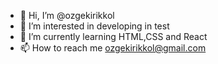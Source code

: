 - 👋 Hi, I’m @ozgekirikkol
- 👀 I’m interested in developing in test
- 🌱 I’m currently learning HTML,CSS and React
- 📫 How to reach me ozgekirikkol@gmail.com

<!---
ozgekirikkol/ozgekirikkol is a ✨ special ✨ repository because its `README.md` (this file) appears on your GitHub profile.
You can click the Preview link to take a look at your changes.
--->
